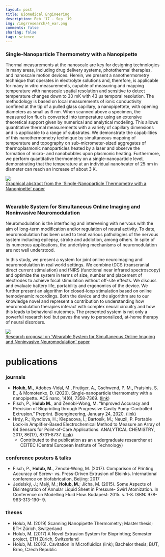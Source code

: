 ```yaml
---
layout: post
title: Biomedical Engineering
description: Feb '17 - Sep '19
img: /img/research/4_ear.png
comments: false
sharing: false
tags: science
---
```



### Single-Nanoparticle Thermometry with a Nanopipette

Thermal measurements at the nanoscale are key for designing technologies in many areas, including drug delivery systems, photothermal therapies, and nanoscale motion devices. Herein, we present a nanothermometry technique that operates in electrolyte solutions and, therefore, is applicable for many in vitro measurements, capable of measuring and mapping temperature with nanoscale spatial resolution and sensitive to detect temperature changes down to 30 mK with 43 μs temporal resolution. The methodology is based on local measurements of ionic conductivity confined at the tip of a pulled glass capillary, a nanopipettete, with opening diameters as small as 6 nm. When scanned above a specimen, the measured ion flux is converted into temperature using an extensive theoretical support given by numerical and analytical modeling. This allows quantitative thermal measurements with a variety of capillary dimensions and is applicable to a range of substrates. We demonstrate the capabilities of this nanothermometry technique by simultaneous mapping of temperature and topography on sub-micrometer-sized aggregates of thermoplasmonic nanoparticles heated by a laser and observe the formation of micro- and nanobubbles upon plasmonic heating. Furthermore, we perform quantitative thermometry on a single-nanoparticle level, demonstrating that the temperature at an individual nanoheater of 25 nm in diameter can reach an increase of about 3 K.

<div class="img_row">
	<img class="col three" src="{{ site.baseurl }}/img/research/4_scim.gif"/>
</div>
<div class="col three caption">
<a href="https://pubs.acs.org/doi/10.1021/acsnano.0c02798">Graphical abstract from the 'Single-Nanoparticle Thermometry with a Nanopipette' paper</a>
</div>

<br/>

### Wearable System for Simultaneous Online Imaging and Noninvasive Neuromodulation

Neuromodulation is the interfacing and intervening with nervous with the aim of long-term modiﬁcation and/or regulation of neural activity. To date, neuromodulation has been used to treat various pathologies of the nervous system including epilepsy, stroke and addiction, among others. In spite of its numerous applications, the underlying mechanisms of neuromodulation are not well understood.

In this study, we present a system for joint online neuroimaging and neuromodulation in real world settings. We combine tDCS (transcranial direct current stimulation) and fNIRS (functional near infrared spectroscopy) and optimize the system in terms of size, number and placement of electrodes to achieve focal stimulation without off-site effects. We discuss and evaluate battery life, portability and ergonomics of the device. We further present an algorithm for closed-loop stimulation based on online hemodynamic recordings. Both the device and the algorithm are to our knowledge novel and represent a contribution to understanding how neuromodulation therapies interact with complex neural circuitry and how this leads to behavioral outcomes. The presented system is not only a powerful research tool but paves the way to personalized, at-home therapy of neural disorders.


<div class="img_row">
	<img class="col three" src="{{ site.baseurl }}/img/research/4_wearablesystems.png"/>
</div>
<div class="col three caption">
<a href="tba">Research proposal on 'Wearable System for Simultaneous Online Imaging and Noninvasive Neuromodulation' paper</a>
</div>


# publications

### journals

* <b>Holub, M.</b>, Adobes-Vidal, M., Frutiger, A., Gschwend, P. M., Pratsinis, S. E., & Momotenko, D. (2020). Single-nanoparticle thermometry with a nanopipette. ACS nano, 14(6), 7358-7369. (<a href="https://doi.org/10.1021/acsnano.0c02798" target="blank">link</a>)
* Fisch, P., <b>Holub M.</b>, and Zenobi-Wong, M. “Improved Accuracy and Precision of Bioprinting through Progressive Cavity Pump-Controlled Extrusion.” Preprint. Bioengineering, January 24, 2020. (<a href="https://doi.org/10.1101/2020.01.23.915868" target="blank">link</a>)
* Hrdy, R.; Kynclova, H.; Klepacova, I.; Bartosik, M.; Neuzil, P. Portable Lock-in Amplifier-Based Electrochemical Method to Measure an Array of 64 Sensors for Point-of-Care Applications. ANALYTICAL CHEMISTRY, 2017, 86(17), 8731-8737. (<a href="https://pubs.acs.org/doi/abs/10.1021/acs.analchem.7b00776" target="blank">link</a>)
  * Contributed to the publication as an undergraduate researcher at CEITEC (Central European Institute of Technology)

### conference posters & talks
* Fisch, P., <b>Holub, M.</b>, Zenobi-Wong, M. (2017). Comparison of Printing Accuracy of Screw- vs. Press-Driven Extrusion of Bioinks.  International conference on biofabrication, Beijing: 2017
* Jedelský, J.; Malý, M.; <b>Holub, M.</b>; Jícha, M. (2015). Some Aspects of Disintegration of Annular Liquid Sheet in Pressure- Swirl Atomization. In Conference on Modelling Fluid Flow. Budapest: 2015. s. 1-8. ISBN: 978-963-313-190- 9.

### theses
* Holub, M. (2019) Scanning Nanopipette Thermometry; Master thesis; ETH Zürich, Switzerland
* Holub, M. (2017) A Novel Extrusion System for Bioprinting; Semester project, ETH Zürich, Switzerland
* Holub, M. (2016). Cavitation in Microfluidics (link); Bachelor thesis; BUT, Brno, Czech Republic
